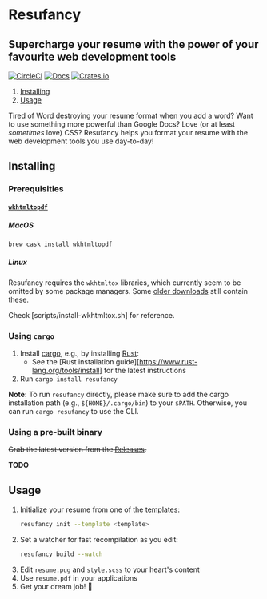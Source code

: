 # Resufancy
## Supercharge your resume with the power of your favourite web development tools

[![CircleCI](https://circleci.com/gh/iredelmeier/resufancy.svg?style=svg)](https://circleci.com/gh/iredelmeier/resufancy)
[![Docs](https://docs.rs/resufancy/badge.svg)](https://docs.rs/resufancy)
[![Crates.io](https://img.shields.io/crates/v/resufancy.svg)](https://crates.io/crates/resufancy)

1. [Installing](#installing)
1. [Usage](#usage)

Tired of Word destroying your resume format when you add a word? Want to use something more powerful than Google Docs? Love (or at least *sometimes* love) CSS? Resufancy helps you format your resume with the web development tools you use day-to-day!

## Installing

### Prerequisities

#### [`wkhtmltopdf`](https://wkhtmltopdf.org/)

##### MacOS

```bash
brew cask install wkhtmltopdf
```

##### Linux

Resufancy requires the `wkhtmltox` libraries, which currently seem to be omitted by some package managers. Some [older downloads](https://wkhtmltopdf.org/downloads.html) still contain these.

Check [scripts/install-wkhtmltox.sh] for reference.

### Using `cargo`

1. Install [cargo](https://github.com/rust-lang/cargo/), e.g., by installing [Rust](https://www.rust-lang.org/):
     * See the [Rust installation guide][https://www.rust-lang.org/tools/install] for the latest instructions
1. Run `cargo install resufancy`

**Note:** To run `resufancy` directly, please make sure to add the cargo installation path (e.g., `${HOME}/.cargo/bin`) to your `$PATH`. Otherwise, you can run `cargo resufancy` to use the CLI.

### Using a pre-built binary

~~Grab the latest version from the [Releases](https://github.com/iredelmeier/resufancy/releases).~~

**TODO**

## Usage

1. Initialize your resume from one of the [templates](./templates):
    ```bash
    resufancy init --template <template>
    ```
1. Set a watcher for fast recompilation as you edit:
    ```bash
    resufancy build --watch
    ```
1. Edit `resume.pug` and `style.scss` to your heart's content
1. Use `resume.pdf` in your applications
1. Get your dream job! 🎉
